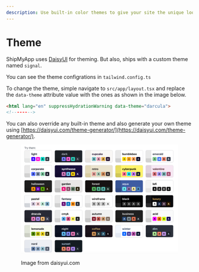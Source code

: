 ```yaml
---
description: Use built-in color themes to give your site the unique look and feel.
---
```


# Theme

ShipMyApp uses [DaisyUI](https://daisyui.com/docs/themes/) for theming. But also, ships with a custom theme named `signal`.

You can see the theme configrations in `tailwind.config.ts`

To change the theme, simple navigate to `src/app/layout.tsx` and replace the `data-theme`  attribute value with the ones as shown in the image below.

```html
<html lang="en" suppressHydrationWarning data-theme="darcula">
<!-------->
```

You can also override any built-in theme and also generate your own theme using [https://daisyui.com/theme-generator/](https://daisyui.com/theme-generator/).

<figure><img src="../.gitbook/assets/image (10).png" alt=""><figcaption><p>Image from daisyui.com</p></figcaption></figure>

